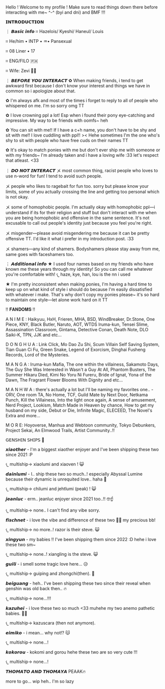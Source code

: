 Hello ! Welcome to my profile ! Make sure to read things down there before interacting with me~ ^-^ (byi and dni) and BMF !!!

𝗜𝗡𝗧𝗥𝗢𝗗𝗨𝗖𝗧𝗜𝗢𝗡

⋮    𝘽𝙖𝙨𝙞𝙘 𝙞𝙣𝙛𝙤
⌗ Hazelois/ Kyeshi/ Haneul/ Louis

⌗ He/him • INTP • ♒• Pansexual

⌗ 08 Liner • 17

⌗ ENG/FILO 🇵🇭

⌗ Wife: Zevi 🥹💓


⋮     𝘽𝙀𝙁𝙊𝙍𝙀 𝙔𝙊𝙐 𝙄𝙉𝙏𝙀𝙍𝘼𝘾𝙏
✿ When making friends, i tend to get awkward first because I don't know your interest and things we have in common so i apologize about that. 

✿ I'm always afk and most of the times i forget to reply to all of people who whispered on me. I'm so sorry omg TT

✿ I love crowning ppl a lot! Esp when i found their pony eye-catching and impressive. My way to be friends with oomfs~ heh 

✿ You can sit with me!! If I have a c+h name, you don't have to be shy and sit with me!! I love cuddling with ppl!! >< Hehe sometimes I'm the one who's shy to sit with people who have free cuds on their names TT

✿ It's okay to match ponies with me but don't ever ship me with someone or with my friends~ I'm already taken and i have a loving wife :33 let's respect that atleast. <33

⋮     𝘿𝙊 𝙉𝙊𝙏 𝙄𝙉𝙏𝙀𝙍𝘼𝘾𝙏
メ most common thing, racist people who loves to use n-word for fun! I tend to avoid such people.

メ people who likes to ragebait for fun too. sorry but please know your limits, some of you actually crossing the line and getting too personal which is not okay.

メ some of homophobic people. I'm actually okay with homophobic ppl—i understand if its for their religion and stuff but don't interact with me when you are being homophobic and offensive in the same sentence. It's not excusable to call out people's identity just because you feel you're right.

メ misgender—please avoid misgendering me because it can be pretty offensive TT. I'd like it what i prefer in my introduction post. :33

メ shamers—any kind of shamers. Bodyshamers please stay away from me, same goes with faceshamers too.

⋮    𝘼𝙙𝙙𝙞𝙩𝙞𝙤𝙣𝙖𝙡 𝙞𝙣𝙛𝙤 
★ I used four names based on my friends who have known me these years through my identity! So you can call me whatever you're comfortable with!
𐔌 haze, kye, han, lou is the nn i used

★ I'm pretty inconsistent when making ponies, I'm having a hard time to keep up on what kind of style i should do because I'm easily dissatisfied with whatever i make. That's why don't copy my ponies please~ it's so hard to maintain one style—let alone work hard on it TT


!!     𝐅𝐀𝐍𝐃𝐎𝐌𝐒     !!

A N I M E : Haikyuu, HxH, Frieren, MHA, BSD, WindBreaker, Dr.Stone, One Piece, KNY, Black Butler, Naruto, AOT, WTDS Iruma-kun, Tensei Slime, Assassination Classroom, Gintama, Detective Conan, Death Note, DLO Saiki-K, TPN, JJK and etc...

D O N G H U A : Link Click, Mo Dao Zu Shi, Scum Villain Self Saving System, Tian Guan Ci Fu, Green Snake, Legend of Exorcism, Dinghai Fusheng Records, Lord of the Mysteries.

M A N G A : Iruma-kun Mafia, The one within the villainess, Sakamoto Days, The Guy She Was Interested in Wasn't a Guy At All, Phantom Busters, The Summer Hikaru Died, Kimi No Yoru Ni Fureru, Bride of Ignat, Yona of the Dawn, The Fragrant Flower Blooms With Dignity and etc...

M A N H W A : there's actually a lot but I'll be naming my favorites one..
               - ORV, One room TA, No Home, TCF, Guild Mate by Next Door, Netkama Punch, Kill the Villainess, Into the light once again, A sense of amusement, Nerd Project, Lookism, Match Made in Heaven by chance, How to get my husband on my side, Debut or Die, Infinite Magic, ELECEED, The Novel's Extra and more...

M O R E: Hoyoverse, Manhua and Webtoon community, Tokyo Debunkers, Project Sekai, An Elmwood Trails, Artist Community..!!

𝖦𝖤𝖭𝖲𝖧𝖨𝖭 𝖲𝖧𝖨𝖯𝖲 💞

𝙭𝙞𝙖𝙤𝙩𝙝𝙚𝙧 - I'm a biggest xiaother enjoyer and I've been shipping these two since 2021 :P

𐔌 multiship-> xiaolumi and xiaoven ! 😺



𝙙𝙖𝙞𝙣𝙡𝙪𝙢𝙞 - I.. ship these two so much..! especially Abyssal Lumine because their dynamic is unrequited love.. haha 🥹

𐔌 multiship-> chilumi and jehtlumi (peak) ! 😺



𝙟𝙚𝙖𝙣𝙡𝙪𝙘 - erm.. jeanluc enjoyer since 2021 too..!! 🤓☝️ 

𐔌 multiship-> none.. I can't find any vibe sorry.



𝙛𝙞𝙨𝙘𝙝𝙣𝙚𝙩 - i love the vibe and difference of these two 🥹💞 my precious bb!

𐔌 multiship-> no more..! razor is their steve. 😺



𝙭𝙞𝙣𝙜𝙮𝙪𝙣 - my babies !! I've been shipping them since 2022 :D hehe i love these two sm~

𐔌 multiship-> none..! xiangling is the steve. 😺



𝙜𝙪𝙞𝙡𝙞 - i smell some tragic love here... 😥

𐔌 multiship-> guiping and zhongchi(then). 🥀



𝙗𝙚𝙞𝙜𝙪𝙖𝙣𝙜 - heh.. I've been shipping these two since their reveal when genshin was old back then.. 🔥

𐔌 multiship-> none...!!!



𝙠𝙖𝙯𝙪𝙝𝙚𝙞 - i love these two so much <33 muhehe my two anemo pathetic babies. 🥹💞

𐔌 multiship-> kazuscara (then not anymore).



𝙚𝙞𝙢𝙞𝙠𝙤 - i mean... why not!? 😽

𐔌 multiship-> none...!



𝙠𝙤𝙠𝙤𝙧𝙤𝙪 - kokomi and gorou hehe these two are so very cute !!!

𐔌 multiship-> none...!


𝙏𝙃𝙊𝙈𝘼𝙏𝙊 𝘼𝙉𝘿 𝙏𝙃𝙊𝙈𝘼𝙔𝘼 PEAAK🔥

more to go... wip heh.. I'm so lazy




